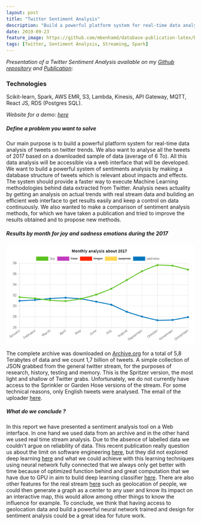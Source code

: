 ```yaml
---
layout: post
title: "Twitter Sentiment Analysis"
description: "Build a powerful platform system for real-time data analysis of tweets on twitter trends."
date: 2019-09-23
feature_image: https://github.com/mbenhamd/database-publication-latex/blob/master/real_stream-schema.png?raw=true
tags: [Twitter, Sentiment Analysis, Streaming, Spark]
---
```


*Presentation of a Twitter Sentiment Analysis available on my [Github repository](https://github.com/mbenhamd/twitter-sentiment-analysis) and [Publication](https://github.com/mbenhamd/database-publication-latex/blob/master/publication.pdf)*\:

### Technologies

Scikit-learn, Spark, AWS EMR, S3, Lambda, Kinesis, API Gateway, MQTT, React JS, RDS (Postgres SQL).

*Website for a demo: [here](https://twitter.yannistannier.io)*
<!--more-->

##### Define a problem you want to solve

Our main purpose is to build a powerful platform system for real-time data analysis of tweets on twitter trends. We also want to analyse all the tweets of 2017 based on a downloaded sample of data (average of 6 To). All this data analysis will be accessible via a web interface that will be developed. We want to build a powerful system of sentiments analysis by making a database structure of tweets which is relevant about impacts and effects. The system should provide a faster way to execute Machine Learning methodologies behind data extracted from Twitter. Analysis news actuality by getting an analysis on actual trends with real stream data and building an efficient web interface to get results easily and keep a control on data continuously. We also wanted to make a comparison of sentiment analysis methods, for which we have taken a publication and tried to improve the results obtained and to propose new methods.

##### Results by month for joy and sadness emotions during the 2017

![](https://github.com/mbenhamd/database-publication-latex/blob/master/monthly_analysis_joy_sadness-exemple.png?raw=true)

The complete archive was downloaded on [Archive.org](https://archive.org/details/twitterstream) for a total of 5,8 Terabytes of data and we count 1,7 billion of tweets. A simple collection of JSON grabbed from the general twitter stream, for the purposes of research, history, testing and memory. This is the Spritzer version, the most light and shallow of Twitter grabs. Unfortunately, we do not currently have access to the Sprinkler or Garden Hose versions of the stream. For some technical reasons, only English tweets were analysed. The email of the uploader [here](jscott@archive.org).

##### What do we conclude ?

In this report we have presented a sentiment analysis tool on a Web interface. In one hand we used data from an archive and in the other hand we used real time stream analysis. Due to the absence of labelled data we couldn't argue on reliability of data. This recent publication really question us about the limit on software engineering [here](http://www.inf.usi.ch/phd/lin/downloads/Lin2018a.pdf), but they did not explored deep learning [here](https://www.researchgate.net/publication/320101315_Textmining_at_EmoInt-2017_A_Deep_Learning_Approach_to_Sentiment_Intensity_Scoring_of_English_Tweets) and what we could achieve with this learning techniques using neural network fully connected that we always only get better with time because of optimized function behind and great computation that we have due to GPU in aim to build deep learning classifier [here](https://reader.elsevier.com/reader/sd/94DCC5BBC6744B82108E1435810AE13BED6ED08D41531BA6CD0114B7355D4C44FEC2A6F8C55F0B14ABCFEFF5655CD608). There are also other features for the real stream [here](https://twitter.yannistannier.io/#/realtime) such as geolocation of people, we could then generate a graph as a center to any user and know its impact on an interactive map, this would allow among other things to know the influence for example. To conclude, we think that having access to geolocation data and build a powerful neural network trained and design for sentiment analysis could be a great idea for future work.